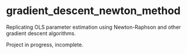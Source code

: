 # gradient_descent_newton_method
Replicating OLS parameter estimation using Newton-Raphson and other gradient descent algorithms.

Project in progress, incomplete.
